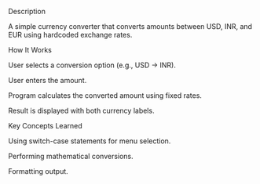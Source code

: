 Description

A simple currency converter that converts amounts between USD, INR, and EUR using hardcoded exchange rates.

How It Works

User selects a conversion option (e.g., USD → INR).

User enters the amount.

Program calculates the converted amount using fixed rates.

Result is displayed with both currency labels.

Key Concepts Learned

Using switch-case statements for menu selection.

Performing mathematical conversions.

Formatting output.
